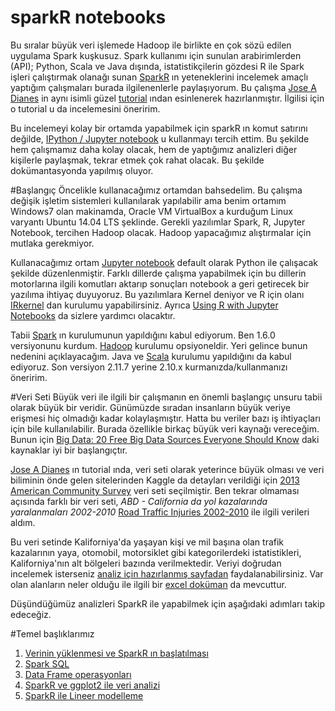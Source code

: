 # sparkR notebooks
Bu sıralar büyük veri işlemede Hadoop ile birlikte en çok sözü edilen uygulama Spark kuşkusuz. Spark kullanımı için sunulan arabirimlerden (API); Python, Scala ve Java dışında, istatistikçilerin gözdesi R ile Spark işleri çalıştırmak olanağı sunan [SparkR](http://spark.apache.org/docs/latest/sparkr.html) ın yeteneklerini incelemek amaçlı yaptığım çalışmaları burada ilgilenenlerle paylaşıyorum. Bu çalışma [Jose A Dianes](https://github.com/jadianes) in aynı isimli güzel [tutorial](https://github.com/jadianes/spark-r-notebooks) ından esinlenerek hazırlanmıştır. İlgilisi için o tutorial u da incelemesini öneririm.

Bu incelemeyi kolay bir ortamda yapabilmek için sparkR ın komut satırını değilde, [IPython / Jupyter notebook](http://jupyter.org/) u kullanmayı tercih ettim. Bu şekilde hem çalışmamız daha kolay olacak, hem de yaptığımız analizleri diğer kişilerle paylaşmak, tekrar etmek çok rahat olacak. Bu şekilde dokümantasyonda yapılmış oluyor.

#Başlangıç
Öncelikle kullanacağımız ortamdan bahsedelim. Bu çalışma değişik işletim sistemleri kullanılarak yapılabilir ama benim ortamım Windows7 olan makinamda, Oracle VM VirtualBox a kurduğum Linux varyantı Ubuntu 14.04 LTS şeklinde.
Gerekli yazılımlar Spark, R, Jupyter Notebook, tercihen Hadoop olacak. Hadoop yapacağımız alıştırmalar için mutlaka gerekmiyor.

Kullanacağımız ortam [Jupyter notebook](http://jupyter.org/) default olarak Python ile çalışacak şekilde düzenlenmiştir. Farklı dillerde çalışma yapabilmek için bu dillerin motorlarına ilgili komutları aktarıp sonuçları notebook a geri getirecek bir yazılıma ihtiyaç duyuyoruz. Bu yazılımlara Kernel deniyor ve R için olanı [IRkernel](http://irkernel.github.io/installation/) dan kurulumu yapabilirsiniz. Ayrıca [Using R with Jupyter Notebooks](http://blog.revolutionanalytics.com/2015/09/using-r-with-jupyter-notebooks.html) da sizlere yardımcı olacaktır.

Tabii [Spark](https://spark.apache.org/docs/latest/index.html) ın kurulumunun yapıldığını kabul ediyorum. Ben 1.6.0 versiyonunu kurdum. [Hadoop](http://hadoop.apache.org/releases.html) kurulumu opsiyoneldir. Yeri gelince bunun nedenini açıklayacağım. Java ve [Scala](http://www.scala-lang.org/) kurulumu yapıldığını da kabul ediyoruz. Son versiyon 2.11.7 yerine 2.10.x kurmanızda/kullanmanızı öneririm.

#Veri Seti
Büyük veri ile ilgili bir çalışmanın en önemli başlangıç unsuru tabii olarak büyük bir veridir. Günümüzde sıradan insanların büyük veriye erişmesi hiç olmadığı kadar kolaylaşmıştır. Hatta bu veriler bazı iş ihtiyaçları için bile kullanılabilir. Burada özellikle birkaç büyük veri kaynağı vereceğim. Bunun için [Big Data: 20 Free Big Data Sources Everyone Should Know](http://www.smartdatacollective.com/bernardmarr/235366/big-data-20-free-big-data-sources-everyone-should-know) daki kaynaklar iyi bir başlangıçtır.

[Jose A Dianes](https://github.com/jadianes) ın tutorial ında, veri seti olarak yeterince büyük olması ve veri biliminin önde gelen sitelerinden Kaggle da detayları verildiği için [2013 American Community Survey](https://www.kaggle.com/census/2013-american-community-survey) veri seti seçilmiştir. Ben tekrar olmaması açısında farklı bir veri seti, *ABD - California da yol kazalarında yaralanmaları 2002-2010* [Road Traffic Injuries 2002-2010](http://www.healthdata.gov/dataset/road-traffic-injuries-2002-2010) ile ilgili verileri aldım.

Bu veri setinde Kaliforniya'da yaşayan kişi ve mil başına olan trafik kazalarının yaya, otomobil, motorsiklet gibi kategorilerdeki istatistikleri, Kaliforniya'nın alt bölgeleri bazında verilmektedir. Veriyi doğrudan incelemek isterseniz [analiz için hazırlanmış sayfadan](https://cdph.data.ca.gov/Environment/Road-Traffic-Injuries-2002-2010/xmwz-xvsf) faydalanabilirsiniz. Var olan alanların neler olduğu ile ilgili bir [excel doküman](https://cdph.data.ca.gov/api/views/xmwz-xvsf/files/vFZ2-VvAdPb_6aOkATlLb19r3PpHHYGEgns1EH3kAQs?download=true&filename=RoadTrafficInjuries_DD.xlsx) da mevcuttur.

Düşündüğümüz analizleri SparkR ile yapabilmek için aşağıdaki adımları takip edeceğiz.

#Temel başlıklarımız
1. [Verinin yüklenmesi ve SparkR ın başlatılması](https://github.com/vezir/spark-r-notebooks/blob/master/notebooks/1-baslangic/baslangic.ipynb)
2. [Spark SQL](https://github.com/vezir/spark-r-notebooks/blob/master/notebooks/2-sparkSQL/sparkSQL.ipynb)
3. [Data Frame operasyonları](https://github.com/vezir/spark-r-notebooks/blob/master/notebooks/3-sparkSQL/dataFrameOperations.ipynb)
4. [SparkR ve ggplot2 ile veri analizi](https://github.com/vezir/spark-r-notebooks/blob/master/notebooks/4-sparkSQL/graphicAnalysis.ipynb)
5. [SparkR ile Lineer modelleme](https://github.com/vezir/spark-r-notebooks/blob/master/notebooks/5-sparkSQL/linearModelling.ipynb)
 
